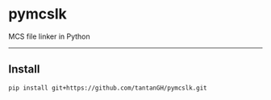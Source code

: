 # pymcslk

MCS file linker in Python

---

## Install

    pip install git+https://github.com/tantanGH/pymcslk.git
